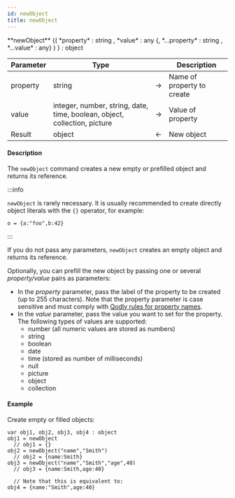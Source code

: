 ```yaml
---
id: newObject
title: newObject
---
```


<!-- REF #_command_.newObject.Syntax -->**newObject** {( *property* : string , *value* : any {, *...property* : string , *...value* : any} ) } : object<!-- END REF -->


<!-- REF #_command_.newObject.Params -->
|Parameter|Type||Description|
|---------|--- |:---:|------|
|property|string|&#8594;|Name of property to create|
|value|integer, number, string, date, time, boolean, object, collection, picture|&#8594;|Value of property|
|Result|object|&#8592;|New object|
<!-- END REF -->

#### Description

The `newObject` command <!-- REF #_command_.newObject.Summary -->creates a new empty or prefilled object and returns its reference<!-- END REF -->.

:::info

`newObject` is rarely necessary. It is usually recommended to create directly object literals with the `{}` operator, for example:

```qs
o = {a:"foo",b:42}
```

:::

If you do not pass any parameters, `newObject` creates an empty object and returns its reference.

Optionally, you can prefill the new object by passing one or several *property/value* pairs as parameters:

- In the *property* parameter, pass the label of the property to be created (up to 255 characters). Note that the property parameter is case sensitive and must comply with [Qodly rules for property names](../basics/lang-identifiers.md#object-properties).
- In the *value* parameter, pass the value you want to set for the property. The following types of values are supported:
	- number (all numeric values are stored as numbers)
	- string
	- boolean
	- date
	- time (stored as number of milliseconds)
	- null
	- picture
	- object
	- collection


#### Example

Create empty or filled objects:

```qs
var obj1, obj2, obj3, obj4 : object
obj1 = newObject
  // obj1 = {}
obj2 = newObject("name","Smith")
  // obj2 = {name:Smith}
obj3 = newObject("name","Smith","age",40)
  // obj3 = {name:Smith,age:40}

  // Note that this is equivalent to:
obj4 = {name:"Smith",age:40}
```
